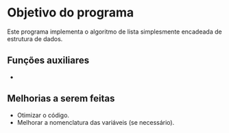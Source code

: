 # Objetivo do programa
Este programa implementa o algoritmo de lista simplesmente encadeada de estrutura de dados.

## Funções auxiliares
- 

## Melhorias a serem feitas
- Otimizar o código.
- Melhorar a nomenclatura das variáveis (se necessário).
